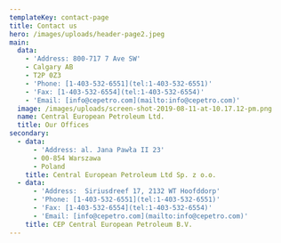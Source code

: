 ```yaml
---
templateKey: contact-page
title: Contact us
hero: /images/uploads/header-page2.jpeg
main:
  data:
    - 'Address: 800-717 7 Ave SW'
    - Calgary AB
    - T2P 0Z3
    - 'Phone: [1-403-532-6551](tel:1-403-532-6551)'
    - 'Fax: [1-403-532-6554](tel:1-403-532-6554)'
    - 'Email: [info@cepetro.com](mailto:info@cepetro.com)'
  image: /images/uploads/screen-shot-2019-08-11-at-10.17.12-pm.png
  name: Central European Petroleum Ltd.
  title: Our Offices
secondary:
  - data:
      - 'Address: al. Jana Pawła II 23'
      - 00-854 Warszawa
      - Poland
    title: Central European Petroleum Ltd Sp. z o.o.
  - data:
      - 'Address:  Siriusdreef 17, 2132 WT Hoofddorp'
      - 'Phone: [1-403-532-6551](tel:1-403-532-6551)'
      - 'Fax: [1-403-532-6554](tel:1-403-532-6554)'
      - 'Email: [info@cepetro.com](mailto:info@cepetro.com)'
    title: CEP Central European Petroleum B.V.
---
```


